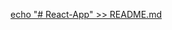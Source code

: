 [echo "# React-App" >> README.md](https://bmi-calculator-qbzz6ec1v-abdul-azizs-projects-6670ab1e.vercel.app/)

